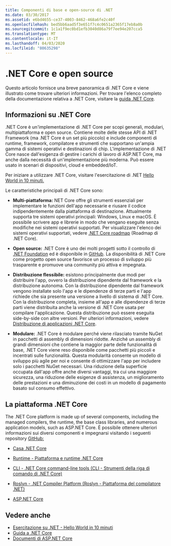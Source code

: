 ```yaml
---
title: Componenti di base e open-source di .NET
ms.date: 03/30/2017
ms.assetid: e6bd4655-ce37-4003-8462-468a6fe2c40f
ms.openlocfilehash: bed5bb6aad5f3e651f7c4c0651a2365f17eb8a0b
ms.sourcegitcommit: 1c1a1f9ec0bd1efb3040d86a79f7ee94e207cca5
ms.translationtype: MT
ms.contentlocale: it-IT
ms.lasthandoff: 04/03/2020
ms.locfileid: "80635298"
---
```

# <a name="net-core-and-open-source"></a>.NET Core e open source

Questo articolo fornisce una breve panoramica di .NET Core e viene illustrato come trovare ulteriori informazioni. Per trovare l'elenco completo della documentazione relativa a .NET Core, visitare la [guida .NET Core](../../core/index.yml).

## <a name="what-is-net-core"></a>Informazioni su .NET Core  

.NET Core è un'implementazione di .NET Core per scopi generali, modulari, multipiattaforma e open source. Contiene molte delle stesse API di .NET Framework (ma .NET Core è un set più piccolo) e include componenti di runtime, framework, compilatore e strumenti che supportano un'ampia gamma di sistemi operativi e destinazioni di chip. L'implementazione di .NET Core nasce dall'esigenza di gestire i carichi di lavoro di ASP.NET Core, ma anche dalla necessità di un'implementazione più moderna. Può essere usato in scenari di dispositivi, cloud e embedded/IoT.  
  
Per iniziare a utilizzare .NET Core, visitare l'esercitazione di .NET [Hello World in 10 minuti.](https://dotnet.microsoft.com/learn/dotnet/hello-world-tutorial/intro)  
  
Le caratteristiche principali di .NET Core sono:
  
- **Multi-piattaforma:** NET Core offre gli strumenti essenziali per implementare le funzioni dell'app necessarie e riusare il codice indipendentemente dalla piattaforma di destinazione. Attualmente supporta tre sistemi operativi principali: Windows, Linux e macOS. È possibile scrivere app e librerie in modo che vengano eseguite senza modifiche nei sistemi operativi supportati. Per visualizzare l'elenco dei sistemi operativi supportati, vedere [.NET Core roadmap](https://github.com/dotnet/core/blob/master/roadmap.md) (Roadmap di .NET Core).
  
- **Open source:** .NET Core è uno dei molti progetti sotto il controllo di [.NET Foundation](https://www.dotnetfoundation.org/) ed è disponibile in [GitHub](https://github.com/).  La disponibilità di .NET Core come progetto open source favorisce un processo di sviluppo più trasparente e promuove una community più attiva e impegnata.  
  
- **Distribuzione flessibile:** esistono principalmente due modi per distribuire l'app, ovvero la distribuzione dipendente dal framework e la distribuzione autonoma. Con la distribuzione dipendente dal framework vengono installate solo l'app e le dipendenze di terze parti e l'app richiede che sia presente una versione a livello di sistema di .NET Core. Con la distribuzione completa, insieme all'app e alle dipendenze di terze parti viene distribuita anche la versione di .NET Core usata per compilare l'applicazione. Questa distribuzione può essere eseguita side-by-side con altre versioni. Per ulteriori informazioni, vedere [Distribuzione di applicazioni .NET Core](../../core/deploying/index.md).

- **Modulare:** .NET Core è modulare perché viene rilasciato tramite NuGet in pacchetti di assembly di dimensioni ridotte. Anziché un assembly di grandi dimensioni che contiene la maggior parte delle funzionalità di base, .NET Core viene reso disponibile come pacchetti più piccoli e incentrati sulle funzionalità. Questa modularità consente un modello di sviluppo più agile per noi e consente di ottimizzare l'app per includere solo i pacchetti NuGet necessari. Una riduzione della superficie occupata dall'app offre anche diversi vantaggi, tra cui una maggiore sicurezza, una riduzione delle esigenze di assistenza, un miglioramento delle prestazioni e una diminuzione dei costi in un modello di pagamento basato sul consumo effettivo.  
  
## <a name="the-net-core-platform"></a>La piattaforma .NET Core
  
The .NET Core platform is made up of several components, including the managed compilers, the runtime, the base class libraries, and numerous application models, such as ASP.NET Core. È possibile ottenere ulteriori informazioni sui diversi componenti e impegnarsi visitando i seguenti repository [GitHub:](https://github.com/)  
  
- [Casa .NET Core](https://github.com/dotnet/core)  
  
- [Runtime - Piattaforma e runtime .NET Core](https://github.com/dotnet/runtime)  
  
- [CLI - .NET Core command-line tools (CLI - Strumenti della riga di comando di .NET Core)](https://github.com/dotnet/cli)  
  
- [Roslyn - .NET Compiler Platform (Roslyn - Piattaforma del compilatore .NET)](https://github.com/dotnet/roslyn)  
  
- [ASP.NET Core](https://github.com/dotnet/aspnetcore)  
  
## <a name="see-also"></a>Vedere anche

- [Esercitazione su .NET - Hello World in 10 minuti](https://dotnet.microsoft.com/learn/dotnet/hello-world-tutorial/intro)
- [Guida a .NET Core](../../core/index.yml)
- [Documenti di ASP.NET Core](/aspnet/core/)
